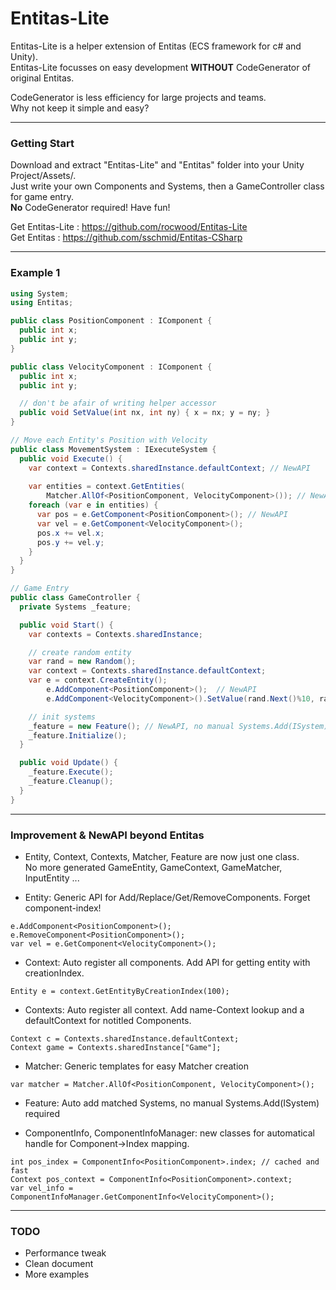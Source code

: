 # Entitas-Lite

Entitas-Lite is a helper extension of Entitas (ECS framework for c# and Unity).<br>
Entitas-Lite focusses on easy development **WITHOUT** CodeGenerator of original Entitas.

CodeGenerator is less efficiency for large projects and teams. <br>Why not keep it simple and easy?

---

### Getting Start
Download and extract "Entitas-Lite" and "Entitas" folder into your Unity Project/Assets/.<br>
Just write your own Components and Systems, then a GameController class for game entry.<br/>
**No** CodeGenerator required! Have fun!

Get Entitas-Lite  : https://github.com/rocwood/Entitas-Lite  <br>
Get Entitas : https://github.com/sschmid/Entitas-CSharp

---

### Example 1

```csharp
using System;
using Entitas;

public class PositionComponent : IComponent {
  public int x;
  public int y;
}

public class VelocityComponent : IComponent {
  public int x;
  public int y;

  // don't be afair of writing helper accessor
  public void SetValue(int nx, int ny) { x = nx; y = ny; }  
}

// Move each Entity's Position with Velocity
public class MovementSystem : IExecuteSystem {
  public void Execute() {
    var context = Contexts.sharedInstance.defaultContext; // NewAPI
    
    var entities = context.GetEntities(
        Matcher.AllOf<PositionComponent, VelocityComponent>()); // NewAPI
    foreach (var e in entities) {
      var pos = e.GetComponent<PositionComponent>(); // NewAPI
      var vel = e.GetComponent<VelocityComponent>();
      pos.x += vel.x;
      pos.y += vel.y;
    }
  }
}

// Game Entry
public class GameController {
  private Systems _feature;

  public void Start() {
    var contexts = Contexts.sharedInstance;

    // create random entity
    var rand = new Random();
    var context = Contexts.sharedInstance.defaultContext;
    var e = context.CreateEntity();
        e.AddComponent<PositionComponent>();  // NewAPI
        e.AddComponent<VelocityComponent>().SetValue(rand.Next()%10, rand.Next()%10);

    // init systems
    _feature = new Feature(); // NewAPI, no manual Systems.Add(ISystem) required
    _feature.Initialize();
  }

  public void Update() {
    _feature.Execute();
    _feature.Cleanup();
  }
}
```

---

### Improvement & NewAPI beyond Entitas

* Entity, Context, Contexts, Matcher, Feature are now just one class.<br/>
No more generated GameEntity, GameContext, GameMatcher, InputEntity ... 


* Entity: Generic API for Add/Replace/Get/RemoveComponents. Forget component-index!
```
e.AddComponent<PositionComponent>();
e.RemoveComponent<PositionComponent>();
var vel = e.GetComponent<VelocityComponent>();
```  


* Context: Auto register all components. Add API for getting entity with creationIndex.
```
Entity e = context.GetEntityByCreationIndex(100);
```


* Contexts: Auto register all context. Add name-Context lookup and a defaultContext for notitled Components.
```
Context c = Contexts.sharedInstance.defaultContext;
Context game = Contexts.sharedInstance["Game"];
```


* Matcher: Generic templates for easy Matcher creation
```
var matcher = Matcher.AllOf<PositionComponent, VelocityComponent>();
```  


* Feature: Auto add matched Systems, no manual Systems.Add(ISystem) required


* ComponentInfo, ComponentInfoManager: new classes for automatical handle for Component->Index mapping.
```
int pos_index = ComponentInfo<PositionComponent>.index; // cached and fast
Context pos_context = ComponentInfo<PositionComponent>.context;
var vel_info = ComponentInfoManager.GetComponentInfo<VelocityComponent>();
```


---

### TODO

* Performance tweak
* Clean document
* More examples
 
